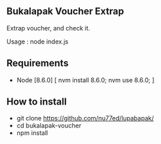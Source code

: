 ## Bukalapak Voucher Extrap
Extrap voucher, and check it.

Usage : node index.js

## Requirements
* Node [8.6.0] [ nvm install 8.6.0; nvm use 8.6.0; ]

## How to install
* git clone https://github.com/nu77ed/lupabapak/
* cd bukalapak-voucher
* npm install

